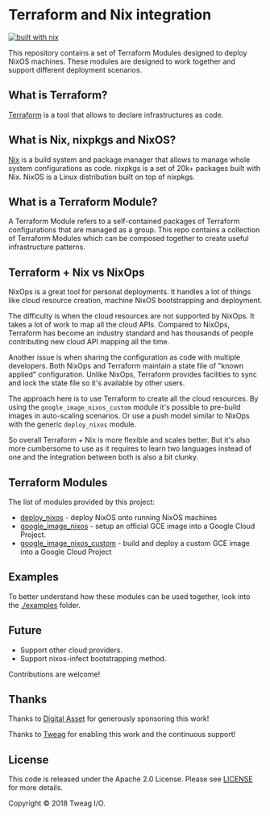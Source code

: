 # Terraform and Nix integration

[![built with nix](https://builtwithnix.org/badge.svg)](https://builtwithnix.org)

This repository contains a set of Terraform Modules designed to deploy NixOS
machines. These modules are designed to work together and support different
deployment scenarios.

## What is Terraform?

[Terraform][terraform] is a tool that allows to declare infrastructures as
code.

## What is Nix, nixpkgs and NixOS?

[Nix][nix] is a build system and package manager that allows to manage whole
system configurations as code. nixpkgs is a set of 20k+ packages built with
Nix. NixOS is a Linux distribution built on top of nixpkgs.

## What is a Terraform Module?

A Terraform Module refers to a self-contained packages of Terraform
configurations that are managed as a group. This repo contains a collection of
Terraform Modules which can be composed together to create useful
infrastructure patterns. 

## Terraform + Nix vs NixOps

NixOps is a great tool for personal deployments. It handles a lot of things
like cloud resource creation, machine NixOS bootstrapping and deployment.

The difficulty is when the cloud resources are not supported by NixOps. It
takes a lot of work to map all the cloud APIs. Compared to NixOps, Terraform
has become an industry standard and has thousands of people contributing new
cloud API mapping all the time.

Another issue is when sharing the configuration as code with multiple
developers. Both NixOps and Terraform maintain a state file of "known applied"
configuration. Unlike NixOps, Terraform provides facilities to sync and lock
the state file so it's available by other users.

The approach here is to use Terraform to create all the cloud resources. By
using the `google_image_nixos_custom` module it's possible to pre-build images in
auto-scaling scenarios. Or use a push model similar to NixOps with the generic
`deploy_nixos` module.

So overall Terraform + Nix is more flexible and scales better. But it's also
more cumbersome to use as it requires to learn two languages instead of one
and the integration between both is also a bit clunky.

## Terraform Modules

The list of modules provided by this project:

* [deploy_nixos](deploy_nixos#readme) - deploy NixOS onto running NixOS
  machines
* [google_image_nixos](google_image_nixos#readme) - setup an official GCE
  image into a Google Cloud Project.  
* [google_image_nixos_custom](google_image_nixos_custom#readme) - build and
  deploy a custom GCE image into a Google Cloud Project

## Examples

To better understand how these modules can be used together, look into the
[./examples](examples) folder.

## Future

* Support other cloud providers.
* Support nixos-infect bootstrapping method.

Contributions are welcome!

## Thanks

Thanks to [Digital Asset][digital-asset] for generously sponsoring this work!

Thanks to [Tweag][tweag] for enabling this work and the continuous support!

## License

This code is released under the Apache 2.0 License. Please see
[LICENSE](LICENSE) for more details.

Copyright &copy; 2018 Tweag I/O.


[digital-asset]: https://www.digitalasset.com/
[nix]: https://nixos.org/nix/
[terraform]: https://www.terraform.io
[tweag]: https://www.tweag.io/
